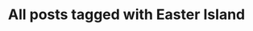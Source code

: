 ---
layout: tag
title: "All posts tagged with Easter Island"
permalink: /weblog/tags/easter-island/
taxonomy: Easter Island
---